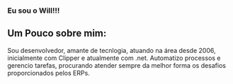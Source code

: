 ### Eu sou o Will!!!

## Um Pouco sobre mim:

<div>
<p>
Sou desenvolvedor, amante de tecnlogia, atuando na área desde 2006, inicialmente com Clipper e atualmente com .net.
Automatizo processos e gerencio tarefas, procurando atender sempre da melhor forma os desafios proporcionados pelos ERPs.
</p>
</div>


<!--
**willianlpeixoto/willianlpeixoto** is a ✨ _special_ ✨ repository because its `README.md` (this file) appears on your GitHub profile.

Here are some ideas to get you started:

- 🔭 I’m currently working on ...
- 🌱 I’m currently learning ...
- 👯 I’m looking to collaborate on ...
- 🤔 I’m looking for help with ...
- 💬 Ask me about ...
- 📫 How to reach me: ...
- 😄 Pronouns: ...
- ⚡ Fun fact: ...
-->
